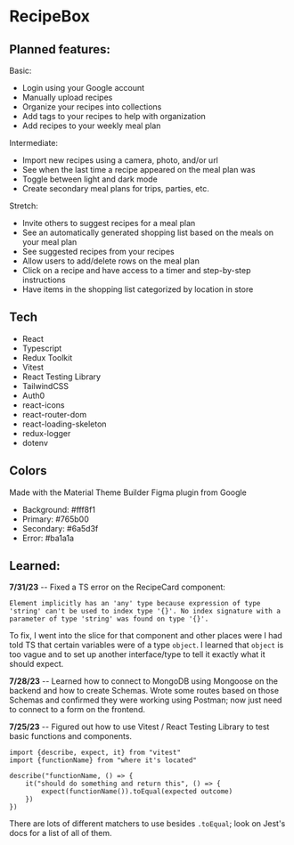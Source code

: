 # RecipeBox 
## Planned features: 

Basic: 
- Login using your Google account 
- Manually upload recipes 
- Organize your recipes into collections 
- Add tags to your recipes to help with organization 
- Add recipes to your weekly meal plan 

Intermediate: 
- Import new recipes using a camera, photo, and/or url
- See when the last time a recipe appeared on the meal plan was
- Toggle between light and dark mode
- Create secondary meal plans for trips, parties, etc.

Stretch: 
- Invite others to suggest recipes for a meal plan 
- See an automatically generated shopping list based on the meals on your meal plan 
- See suggested recipes from your recipes 
- Allow users to add/delete rows on the meal plan 
- Click on a recipe and have access to a timer and step-by-step instructions 
- Have items in the shopping list categorized by location in store


## Tech 
- React
- Typescript
- Redux Toolkit 
- Vitest
- React Testing Library
- TailwindCSS 
- Auth0
- react-icons
- react-router-dom
- react-loading-skeleton
- redux-logger
- dotenv


## Colors
Made with the Material Theme Builder Figma plugin from Google 

- Background: #fff8f1
- Primary: #765b00
- Secondary: #6a5d3f
- Error: #ba1a1a

## Learned: 
<strong>7/31/23</strong> -- Fixed a TS error on the RecipeCard component:

    Element implicitly has an 'any' type because expression of type 'string' can't be used to index type '{}'. No index signature with a parameter of type 'string' was found on type '{}'.

To fix, I went into the slice for that component and other places were I had told TS that certain variables were of a type `object`. I learned that `object` is too vague and to set up another interface/type to tell it exactly what it should expect.

<strong>7/28/23</strong> -- Learned how to connect to MongoDB using Mongoose on the backend and how to create Schemas. Wrote some routes based on those Schemas and confirmed they were working using Postman; now just need to connect to a form on the frontend. 

<strong>7/25/23</strong> -- Figured out how to use Vitest / React Testing Library to test basic functions and components. 

    import {describe, expect, it} from "vitest"
    import {functionName} from "where it's located"

    describe("functionName, () => {
        it("should do something and return this", () => {
            expect(functionName()).toEqual(expected outcome)
        })
    })

There are lots of different matchers to use besides `.toEqual`; look on Jest's docs for a list of all of them.

